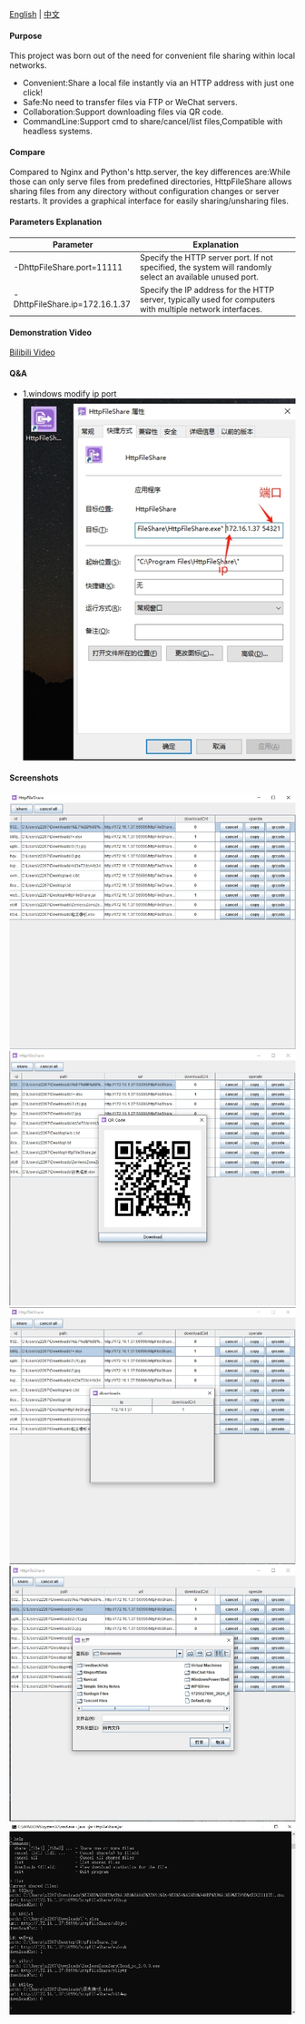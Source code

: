 [English](README.md) | [中文](README_zh.md)

#### Purpose

This project was born out of the need for convenient file sharing within local networks.

* Convenient:Share a local file instantly via an HTTP address with just one click!
* Safe:No need to transfer files via FTP or WeChat servers.
* Collaboration:Support downloading files via QR code.
* CommandLine:Support cmd to share/cancel/list files,Compatible with headless systems.

#### Compare

Compared to Nginx and Python's http.server, the key differences are:While those can only serve files from predefined directories, HttpFileShare allows sharing files from any directory without configuration changes or server restarts.
It provides a graphical interface for easily sharing/unsharing files.

#### Parameters Explanation

| Parameter                  | Explanation                                                                                               |
|----------------------------|-----------------------------------------------------------------------------------------------------------|
| -DhttpFileShare.port=11111 | Specify the HTTP server port. If not specified, the system will randomly select an available unused port. |
| -DhttpFileShare.ip=172.16.1.37 | Specify the IP address for the HTTP server, typically used for computers with multiple network interfaces.|

#### Demonstration Video

[Bilibili Video](https://www.bilibili.com/video/BV1XHTezDEDC/)

#### Q&A

* 1.windows modify ip port
  ![HttpFileShare](help1.png)

#### Screenshots
![HttpFileShare](main_frame.png)
![HttpFileShare](main_frame2.png)
![HttpFileShare](main_frame3.png)
![HttpFileShare](main_frame4.png)
![HttpFileShare](main_frame5.png)
